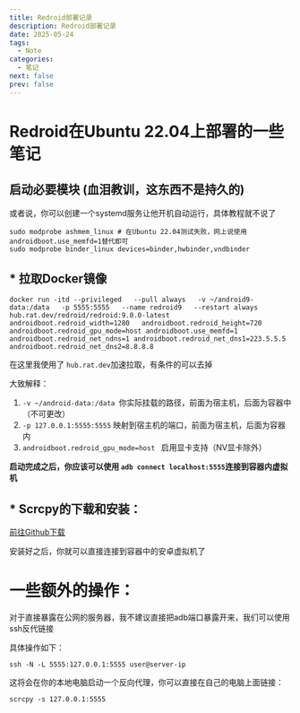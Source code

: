 ```yaml
---
title: Redroid部署记录
description: Redroid部署记录
date: 2025-05-24
tags:
  - Note
categories:
  - 笔记
next: false
prev: false
---
```

# Redroid在Ubuntu 22.04上部署的一些笔记

## 启动必要模块 (血泪教训，这东西不是持久的)

或者说，你可以创建一个systemd服务让他开机自动运行，具体教程就不说了

```shell
sudo modprobe ashmem_linux # 在Ubuntu 22.04测试失败，网上说使用androidboot.use_memfd=1替代即可
sudo modprobe binder_linux devices=binder,hwbinder,vndbinder
```

## * 拉取Docker镜像

```shell
docker run -itd --privileged   --pull always   -v ~/android9-data:/data   -p 5555:5555   --name redroid9   --restart always hub.rat.dev/redroid/redroid:9.0.0-latest   androidboot.redroid_width=1280   androidboot.redroid_height=720   androidboot.redroid_gpu_mode=host androidboot.use_memfd=1 androidboot.redroid_net_ndns=1 androidboot.redroid_net_dns1=223.5.5.5 androidboot.redroid_net_dns2=8.8.8.8
```

在这里我使用了 `hub.rat.dev`加速拉取，有条件的可以去掉

大致解释：

1. `-v ~/android-data:/data `你实际挂载的路径，前面为宿主机，后面为容器中（不可更改）
2. `-p 127.0.0.1:5555:5555` 映射到宿主机的端口，前面为宿主机，后面为容器内
3. `androidboot.redroid_gpu_mode=host ` 启用显卡支持（NV显卡除外）

**启动完成之后，你应该可以使用 `adb connect localhost:5555`连接到容器内虚拟机**

## * Scrcpy的下载和安装：

[前往Github下载](https://github.com/Genymobile/scrcpy "Scrcpy Github")

安装好之后，你就可以直接连接到容器中的安卓虚拟机了

# 一些额外的操作：

对于直接暴露在公网的服务器，我不建议直接把adb端口暴露开来，我们可以使用ssh反代链接

具体操作如下：

```shell
ssh -N -L 5555:127.0.0.1:5555 user@server-ip
```

这将会在你的本地电脑启动一个反向代理，你可以直接在自己的电脑上面链接：

`scrcpy -s 127.0.0.1:5555`
